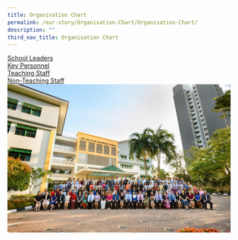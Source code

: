 ```yaml
---
title: Organisation Chart
permalink: /our-story/Organisation-Chart/Organisation-Chart/
description: ""
third_nav_title: Organisation Chart
---
```

[School Leaders](/our-story/Organisation-Chart/School-Leaders/)  
[Key Personnel](/our-story/Organisation-Chart/Key-Personnel/)  
[Teaching Staff](/our-story/Organisation-Chart/Teaching-Staff/)  
[Non-Teaching Staff](/our-story/Organisation-Chart/Non-teaching-Staff/)    
![](/images/Our%20Story/Organisation%20Chart/Organisation%20Chart/O1.jpg)